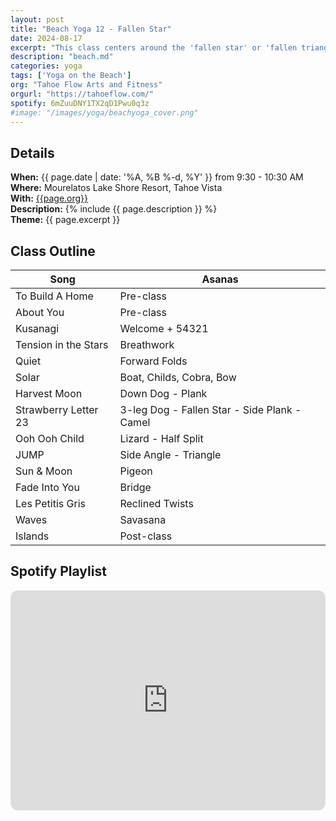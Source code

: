 ```yaml
---
layout: post
title: "Beach Yoga 12 - Fallen Star"
date: 2024-08-17
excerpt: "This class centers around the 'fallen star' or 'fallen triangle' pose as the peak pose."
description: "beach.md" 
categories: yoga
tags: ['Yoga on the Beach']
org: "Tahoe Flow Arts and Fitness"
orgurl: "https://tahoeflow.com/"
spotify: 6mZuuDNY1TX2qD1Pwu0q3z
#image: "/images/yoga/beachyoga_cover.png" 
---
```



## Details

**When:** {{ page.date | date: '%A, %B %-d, %Y' }} from 9:30 - 10:30 AM    
**Where:** Mourelatos Lake Shore Resort, Tahoe Vista     
**With:** [{{page.org}}]({{page.orgurl}})      
**Description:** {% include {{ page.description }} %}   
**Theme:** {{ page.excerpt }}         

## Class Outline

Song | Asanas   
---- | ---- 
To Build A Home | Pre-class
About You | Pre-class
Kusanagi | Welcome + 54321
Tension in the Stars | Breathwork
Quiet |  Forward Folds
Solar | Boat, Childs, Cobra, Bow
Harvest Moon | Down Dog - Plank
Strawberry Letter 23 | 3-leg Dog - Fallen Star - Side Plank - Camel
Ooh Ooh Child | Lizard - Half Split
JUMP | Side Angle - Triangle
Sun & Moon | Pigeon
Fade Into You | Bridge
Les Petitis Gris | Reclined Twists
Waves | Savasana
Islands | Post-class


## Spotify Playlist

<iframe style="border-radius:12px" src="https://open.spotify.com/embed/playlist/{{ page.spotify }}?utm_source=generator" width="100%" height="352" frameBorder="0" allowfullscreen="" allow="autoplay; clipboard-write; encrypted-media; fullscreen; picture-in-picture" loading="lazy"></iframe>  

